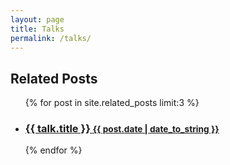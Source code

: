 ```yaml
---
layout: page
title: Talks
permalink: /talks/
---
```


<div class="related">
  <h2>Related Posts</h2>
  <ul class="related-posts">
    {% for post in site.related_posts limit:3 %}
      <li>
        <h3>
          <a href="{{ post.url | relative_url }}">
            {{ talk.title }}
            <small>{{ post.date | date_to_string }}</small>
          </a>
        </h3>
      </li>
    {% endfor %}
  </ul>
</div>
